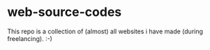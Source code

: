 # web-source-codes
This repo is a collection of (almost) all websites i have made (during freelancing).
:-)
